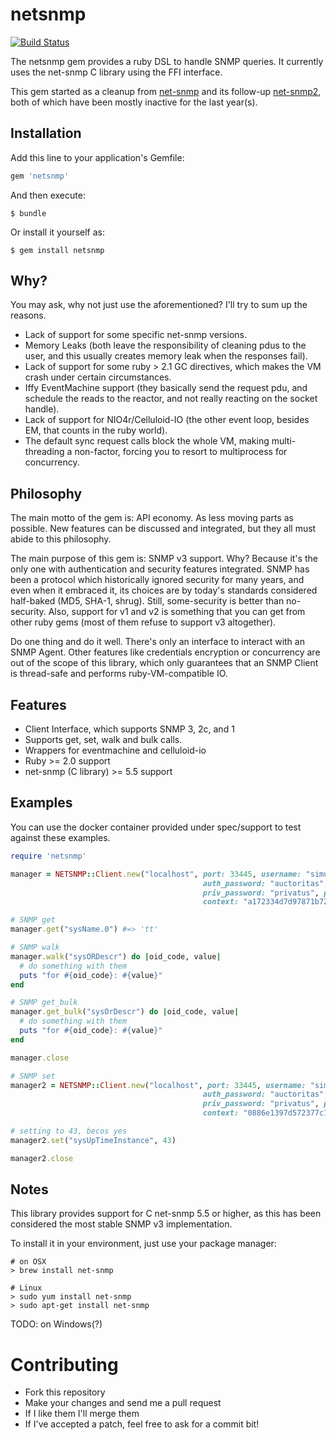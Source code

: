 # netsnmp 

[![Build Status](https://travis-ci.org/swisscom/ruby-netsnmp.svg?branch=master)](https://travis-ci.org/swisscom/ruby-netsnmp)

The netsnmp gem provides a ruby DSL to handle SNMP queries. It currently uses the net-snmp C library using the FFI interface. 

This gem started as a cleanup from [net-snmp](https://github.com/mixtli/net-snmp) and its follow-up [net-snmp2](https://github.com/jbreeden/net-snmp2), both of which have been mostly inactive for the last year(s).

## Installation

Add this line to your application's Gemfile:

```ruby 
gem 'netsnmp'
```

And then execute:

```
$ bundle
```

Or install it yourself as:

```
$ gem install netsnmp
```

## Why?

You may ask, why not just use the aforementioned? I'll try to sum up the reasons. 

* Lack of support for some specific net-snmp versions. 
* Memory Leaks (both leave the responsibility of cleaning pdus to the user, and this usually creates memory leak when the responses fail). 
* Lack of support for some ruby > 2.1 GC directives, which makes the VM crash under certain circumstances. 
* Iffy EventMachine support (they basically send the request pdu, and schedule the reads to the reactor, and not really reacting on the socket handle).
* Lack of support for NIO4r/Celluloid-IO (the other event loop, besides EM, that counts in the ruby world). 
* The default sync request calls block the whole VM, making multi-threading a non-factor, forcing you to resort to multiprocess for concurrency. 


## Philosophy

The main motto of the gem is: API economy. As less moving parts as possible. New features can be discussed and integrated, but they all must abide to this philosophy. 

The main purpose of this gem is: SNMP v3 support. Why? Because it's the only one with authentication and security features integrated. SNMP has been a protocol which historically ignored security for many years, and even when it embraced it, its choices are by today's standards considered half-baked (MD5, SHA-1, shrug). Still, some-security is better than no-security. Also, support for v1 and v2 is something that you can get from other ruby gems (most of them refuse to support v3 altogether).

Do one thing and do it well. There's only an interface to interact with an SNMP Agent. Other features like credentials encryption or concurrency are out of the scope of this library, which only guarantees that an SNMP Client is thread-safe and performs ruby-VM-compatible IO. 

## Features

* Client Interface, which supports SNMP 3, 2c, and 1
* Supports get, set, walk and bulk calls. 
* Wrappers for eventmachine and celluloid-io
* Ruby >= 2.0 support
* net-snmp (C library) >= 5.5 support

## Examples

You can use the docker container provided under spec/support to test against these examples. 

```ruby
require 'netsnmp'

manager = NETSNMP::Client.new("localhost", port: 33445, username: "simulator",
                                           auth_password: "auctoritas", auth_protocol: :md5, 
                                           priv_password: "privatus", priv_protocol: :des,
                                           context: "a172334d7d97871b72241397f713fa12")

# SNMP get
manager.get("sysName.0") #=> 'tt'

# SNMP walk
manager.walk("sysORDescr") do |oid_code, value|
  # do something with them  
  puts "for #{oid_code}: #{value}"
end

# SNMP get_bulk
manager.get_bulk("sysOrDescr") do |oid_code, value|
  # do something with them  
  puts "for #{oid_code}: #{value}"
end

manager.close

# SNMP set
manager2 = NETSNMP::Client.new("localhost", port: 33445, username: "simulator",
                                           auth_password: "auctoritas", auth_protocol: :md5, 
                                           priv_password: "privatus", priv_protocol: :des,
                                           context: "0886e1397d572377c17c15036a1e6c66")

# setting to 43, becos yes
manager2.set("sysUpTimeInstance", 43) 

manager2.close
```

## Notes

This library provides support for C net-snmp 5.5 or higher, as this has been considered the most stable SNMP v3 implementation.

To install it in your environment, just use your package manager:

```
# on OSX
> brew install net-snmp  

# Linux
> sudo yum install net-snmp
> sudo apt-get install net-snmp
```

TODO: on Windows(?)

# Contributing

* Fork this repository
* Make your changes and send me a pull request
* If I like them I'll merge them
* If I've accepted a patch, feel free to ask for a commit bit!


